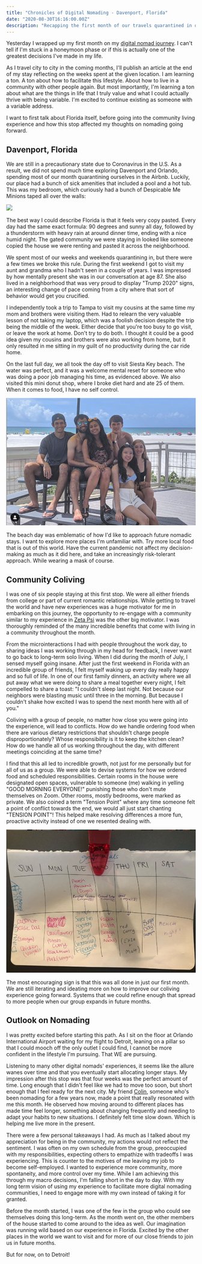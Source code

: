 ```yaml
---
title: "Chronicles of Digital Nomading - Davenport, Florida"
date: "2020-08-30T16:16:00.00Z"
description: "Recapping the first month of our travels quarantined in our Florida villa."
---
```


Yesterday I wrapped up my first month on my [digital nomad journey](https://davidvargas.me/blog/rise-of-the-digital-nomads). I can't tell if I'm stuck in a honeymoon phase or if this is actually one of the greatest decisions I've made in my life.

As I travel city to city in the coming months, I'll publish an article at the end of my stay reflecting on the weeks spent at the given location. I am learning a ton. A ton about how to facilitate this lifestyle. About how to live in a community with other people again. But most importantly, I'm learning a ton about what are the things in life that I truly value and what I could actually thrive with being variable. I'm excited to continue existing as someone with a variable address.

I want to first talk about Florida itself, before going into the community living experience and how this stop affected my thoughts on nomading going forward.

## Davenport, Florida
We are still in a precautionary state due to Coronavirus in the U.S. As a result, we did not spend much time exploring Davenport and Orlando, spending most of our month quarantining ourselves in the Airbnb. Luckily, our place had a bunch of sick amenities that included a pool and a hot tub. This was my bedroom, which curiously had a bunch of Despicable Me Minions taped all over the walls:

![](./bedroom.png)

The best way I could describe Florida is that it feels very copy pasted. Every day had the same exact formula: 90 degrees and sunny all day, followed by a thunderstorm with heavy rain at around dinner time, ending with a nice humid night. The gated community we were staying in looked like someone copied the house we were renting and pasted it across the neighborhood.

We spent most of our weeks and weekends quarantining in, but there were a few times we broke this rule. During the first weekend I got to visit my aunt and grandma who I hadn't seen in a couple of years. I was impressed by how mentally present she was in our conversation at age 87. She also lived in a neighborhood that was very proud to display "Trump 2020" signs, an interesting change of pace coming from a city where that sort of behavior would get you crucified.

I independently took a trip to Tampa to visit my cousins at the same time my mom and brothers were visiting them. Had to relearn the very valuable lesson of not taking my laptop, which was a foolish decision despite the trip being the middle of the week. Either decide that you're too busy to go visit, or leave the work at home. Don't try to do both. I thought it could be a good idea given my cousins and brothers were also working from home, but it only resulted in me sitting in my guilt of no productivity during the car ride home.

On the last full day, we all took the day off to visit Siesta Key beach. The water was perfect, and it was a welcome mental reset for someone who was doing a poor job managing his time, as evidenced above. We also visited this mini donut shop, where I broke diet hard and ate 25 of them. When it comes to food, I have no self control.

![](./beach.png)

The beach day was emblematic of how I'd like to approach future nomadic stays. I want to explore more places I'm unfamiliar with. Try more local food that is out of this world. Have the current pandemic not affect my decision-making as much as it did here, and take an increasingly risk-tolerant approach. While wearing a mask of course.

## Community Coliving

I was one of six people staying at this first stop. We were all either friends from college or part of current romantic relationships. While getting to travel the world and have new experiences was a huge motivator for me in embarking on this journey, the opportunity to re-engage with a community similar to my experience in [Zeta Psi](https://davidvargas.me/blog/the-best-class-i-took-at-mit-was-zeta-psi) was the other big motivator. I was thoroughly reminded of the many incredible benefits that come with living in a community throughout the month.

From the microinteractions I had with people throughout the work day, to sharing ideas I was working through in my head for feedback, I never want to go back to long-term solo living. When I did during the month of July, I sensed myself going insane. After just the first weekend in Florida with an incredible group of friends, I felt myself waking up every day really happy and so full of life. In one of our first family dinners, an activity where we all put away what we were doing to share a meal together every night, I felt compelled to share a toast: "I couldn't sleep last night. Not because our neighbors were blasting music until three in the morning. But because I couldn't shake how excited I was to spend the next month here with all of you."

Coliving with a group of people, no matter how close you were going into the experience, will lead to conflicts. How do we handle ordering food when there are various dietary restrictions that shouldn't charge people disproportionately? Whose responsibility is it to keep the kitchen clean? How do we handle all of us working throughout the day, with different meetings coinciding at the same time?

I find that this all led to incredible growth, not just for me personally but for all of us as a group. We were able to devise systems for how we ordered food and scheduled responsibilities. Certain rooms in the house were designated open spaces, vulnerable to someone (me) walking in yelling "GOOD MORNING EVERYONE!" punishing those who don't mute themselves on Zoom. Other rooms, mostly bedrooms, were marked as private. We also coined a term "Tension Point" where any time someone felt a point of conflict towards the end, we would all just start chanting "TENSION POINT"! This helped make resolving differences a more fun, proactive activity instead of one we resented dealing with.

![](./schedule.png)

The most encouraging sign is that this was all done in just our first month. We are still iterating and ideating more on how to improve our coliving experience going forward. Systems that we could refine enough that spread to more people when our group expands in future months.

## Outlook on Nomading
I was pretty excited before starting this path. As I sit on the floor at Orlando International Airport waiting for my flight to Detroit, leaning on a pillar so that I could mooch off the only outlet I could find, I cannot be more confident in the lifestyle I'm pursuing. That WE are pursuing.

Listening to many other digital nomads' experiences, it seems like the allure wanes over time and that you eventually start allocating longer stays. My impression after this stop was that four weeks was the perfect amount of time. Long enough that I didn't feel like we had to move too soon, but short enough that I feel ready for the next city. My friend [Colin](https://twitter.com/vriad), someone who's been nomading for a few years now, made a point that really resonated with me this month. He observed how moving around to different places has made time feel longer, something about changing frequently and needing to adapt your habits to new situations. I definitely felt time slow down. Which is helping me live more in the present.

There were a few personal takeaways I had. As much as I talked about my appreciation for being in the community, my actions would not reflect the sentiment. I was often on my own schedule from the group, preoccupied with my responsibilities, expecting others to empathize with tradeoffs I was experiencing. This is counter to the motives of me leaving my job to become self-employed. I wanted to experience more community, more spontaneity, and more control over my time. While I am achieving this through my macro decisions, I'm falling short in the day to day. With my long term vision of using my experience to facilitate more digital nomading communities, I need to engage more with my own instead of taking it for granted.

Before the month started, I was one of the few in the group who could see themselves doing this long-term. As the month went on, the other members of the house started to come around to the idea as well. Our imagination was running wild based on our experience in Florida. Excited by the other places in the world we want to visit and for more of our close friends to join us in future months.

But for now, on to Detroit!
